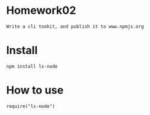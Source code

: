 Homework02
===========
	Write a cli tookit, and publish it to www.npmjs.org

Install
===========

	npm install ls-node

How to use
===========

	require("ls-node")